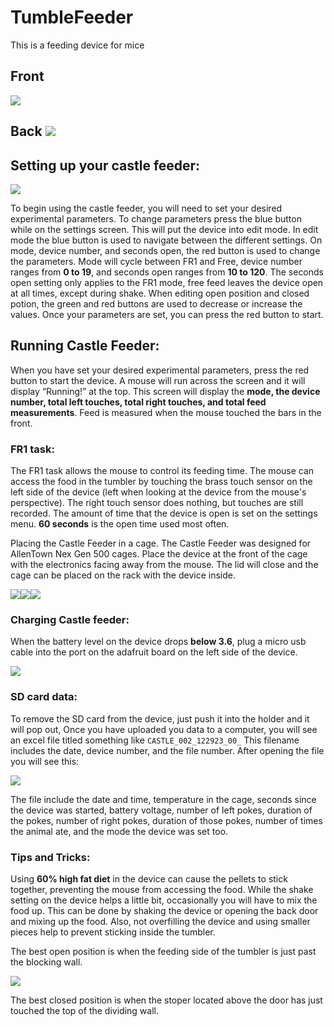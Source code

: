 # TumbleFeeder
This is a feeding device for mice

## Front 
![](https://lh7-us.googleusercontent.com/vSr7VCN0qVtdDB44vWetYbDK7vRgvD00LOMCKkTSQs4mqXMZ4WOpMdLgZp4YNw0FbxEI_BbUFCne0pqgDcHBS-8voEMCSu5zEk2-AbTlN2Jwou1Tpx4oqyLpQKtUMZkiTxR59jy5D0iI-Lqz9oddcdA)

## Back  ![](https://lh7-us.googleusercontent.com/CHlP_DLuCl7HKqEwtJ72F7hrdRNvUUlpC4PzViTq-X-as9BEmjUmHqaIItK2yMCSC8bH6Basc2wzaU_pgtALT2ZpurEHigiQ7rxscdhDUYxjnV5JQI-WSHo5CiEHGq9JxTrHOfnG5CkvM1bl4iovj-A)

  

## Setting up your castle feeder:

  
![](https://lh7-us.googleusercontent.com/UFu_ip_bKuPJxnfXzTFwt_Oapdgl-trS5rEYMW0DFjI-PUKjQdpWF1n-9NSOEbPv0f7LSmzftuXlq3giRpTQbMK_reoLVttl9Mj9mTLKRdWtM6C5c_COYrcq4GgKi5rDp-9fhdBeqxE1lWrlttsjEek)  

To begin using the castle feeder, you will need to set your desired experimental parameters. To change parameters press the blue button while on the settings screen. This will put the device into edit mode. In edit mode the blue button is used to navigate between the different settings. On mode, device number, and seconds open, the red button is used to change the parameters. Mode will cycle between FR1 and Free, device number ranges from **0 to 19**, and seconds open ranges from **10 to 120**. The seconds open setting only applies to the FR1 mode, free feed leaves the device open at all times, except during shake. When editing open position and closed potion, the green and red buttons are used to decrease or increase the values. Once your parameters are set, you can press the red button to start.

  
  
  

## Running Castle Feeder:

  

When you have set your desired experimental parameters, press the red button to start the device. A mouse will run across the screen and it will display “Running!” at the top. This screen will display the **mode, the device number, total left touches, total right touches, and total feed measurements**. Feed is measured when the mouse touched the bars in the front.

  

### FR1 task:

  

The FR1 task allows the mouse to control its feeding time. The mouse can access the food in the tumbler by touching the brass touch sensor on the left side of the device (left when looking at the device from the mouse's perspective). The right touch sensor does nothing, but touches are still recorded. The amount of time that the device is open is set on the settings menu. **60 seconds** is the open time used most often.

  
  

Placing the Castle Feeder in a cage. The Castle Feeder was designed for AllenTown Nex Gen 500 cages. Place the device at the front of the cage with the electronics facing away from the mouse. The lid will close and the cage can be placed on the rack with the device inside.

![](https://lh7-us.googleusercontent.com/dmyEzzLUFzQ8dOxM5gXccSpOoxSmiTZuiEWa-95ewH3O3lb5aMWRmBwUSwoD3VkcOeP4zOnaT5ExnaF_N2Z_vcGmw1Xpy9dp5MJgUUaaaEVaJFFTpjDImffh_6VoUsAd9DmwQUwpX45uxbphVV9zCUA)![](https://lh7-us.googleusercontent.com/ig4Q0qfnyjPcC8Oorf19aT62hAFr9A40Dc8K5q79RjznV1Ey9J6Xf3CoTEZd84nH2m4S5GyouF5Ms--FUn6d_rdzvzgHFIAkFYNvuuJHbfAcdeJfx0RK8fY_kTTQTxf5M-HJ-zpzOEMgxej6l5kX2UE)![](https://lh7-us.googleusercontent.com/WqgRPIz74PzURq2qbBGj8H8kYZvA3rvaeZGmNhwdTnyUDbLtUWAyy-oGpLKYT2z7Rnh_mafaagRp93YDFrMEbJmPw3HzEd1DtJe059-RuZRbyC-aqsFpU0v6o0V5TVd7E5nzRV1SM4RmQKHV_81uNQY)

### Charging Castle feeder:

When the battery level on the device drops **below 3.6**, plug a micro usb cable into the port on the adafruit board on the left side of the device.


![](https://lh7-us.googleusercontent.com/2HGKczvR-OhmkWS5Dx3mGRllV4TboDORGz4m02ZwNSWqNbQXxfrVwOpG3NMHGHFfUAsHRM4DMTUJhERAHLwwIOR_o3a-BrVfYmeRfytJaKOHa8BxRtaA1I5i0K7e8rLkSgQF7CReChfsA9WJ2UWplbE)

  

### SD card data:

To remove the SD card from the device, just push it into the holder and it will pop out, Once you have uploaded you data to a computer, you will see an excel file titled something like `CASTLE_002_122923_00_` This filename includes the date, device number, and the file number. After opening the file you will see this:

![](https://lh7-us.googleusercontent.com/0-oxV2rHU3RiVQPm-e08Uw-JVEMbyPkvJgFFG5m9qSNHb11nKNiobCEl-d2m6jXPMuk01YiTsJhSjJpTJQzYMBxLmEKX3T-aStNBMaSo5LJxQSmUnmXRB6xMkP2yJSdWMnPDOvymFx-ytLvW63O9zho)

The file include the date and time, temperature in the cage, seconds since the device was started, battery voltage, number of left pokes, duration of the pokes, number of right pokes, duration of those pokes, number of times the animal ate, and the mode the device was set too.

  

### Tips and Tricks:

  

Using **60% high fat diet** in the device can cause the pellets to stick together, preventing the mouse from accessing the food. While the shake setting on the device helps a little bit, occasionally you will have to mix the food up. This can be done by shaking the device or opening the back door and mixing up the food. Also, not overfilling the device and using smaller pieces help to prevent sticking inside the tumbler.

The best open position is when the feeding side of the tumbler is just past the blocking wall.

![](https://lh7-us.googleusercontent.com/D0hMUw6oZBFsbzLEoE0TVZi2tyYV9gf0kltSoccSkc1W2yaScRMTLLNQX8MNsHERkWPXCl-70cUqbDs8bxqBtw9DsxpXDyEUGbHkp_yTrgIEKfrNcGf9RyURJAMRsNANtesb3Gy9J6ytUHKKwFmT1ho)

The best closed position is when the stoper located above the door has just touched the top of the dividing wall.

